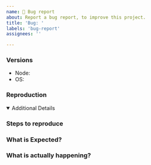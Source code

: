 ```yaml
---
name: 🚨 Bug report
about: Report a bug report, to improve this project.
title: 'Bug: '
labels: 'bug-report'
assignees: ''

---
```


<!-- 💚 Thanks for your time to make this project better with your feedback 💚 

**IMPORTANT** Before reporting a bug:

👍 A properly detailed bug report can save a LOT of time and help fixing issues as soon as possible.
-->

### Versions
- Node: <!-- e.g. Node 16 -->
- OS: <!-- e.g. Windows 99> -->

### Reproduction

<details open>
<summary>Additional Details</summary>
</details>

### Steps to reproduce


### What is Expected?


### What is actually happening?
